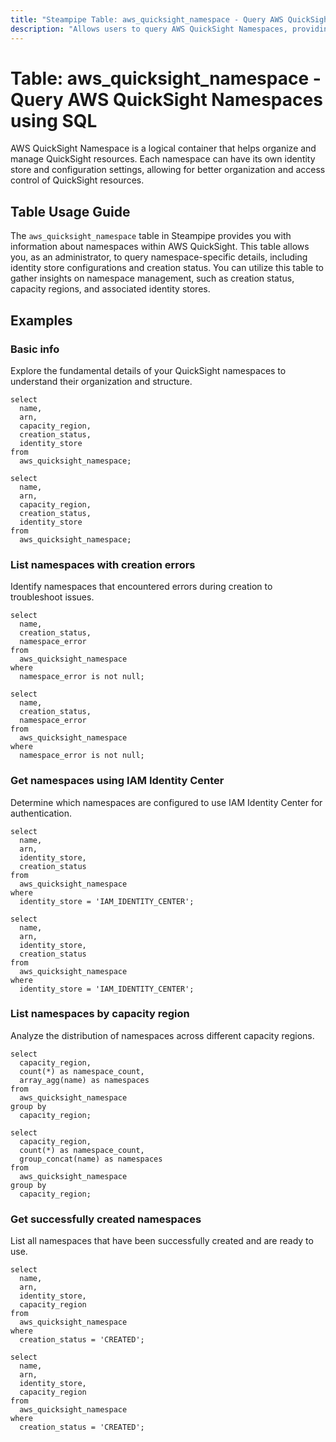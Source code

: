 ```yaml
---
title: "Steampipe Table: aws_quicksight_namespace - Query AWS QuickSight Namespaces using SQL"
description: "Allows users to query AWS QuickSight Namespaces, providing details about namespace configurations, identity stores, and status information."
---
```


# Table: aws_quicksight_namespace - Query AWS QuickSight Namespaces using SQL

AWS QuickSight Namespace is a logical container that helps organize and manage QuickSight resources. Each namespace can have its own identity store and configuration settings, allowing for better organization and access control of QuickSight resources.

## Table Usage Guide

The `aws_quicksight_namespace` table in Steampipe provides you with information about namespaces within AWS QuickSight. This table allows you, as an administrator, to query namespace-specific details, including identity store configurations and creation status. You can utilize this table to gather insights on namespace management, such as creation status, capacity regions, and associated identity stores.

## Examples

### Basic info
Explore the fundamental details of your QuickSight namespaces to understand their organization and structure.

```sql+postgres
select
  name,
  arn,
  capacity_region,
  creation_status,
  identity_store
from
  aws_quicksight_namespace;
```

```sql+sqlite
select
  name,
  arn,
  capacity_region,
  creation_status,
  identity_store
from
  aws_quicksight_namespace;
```

### List namespaces with creation errors
Identify namespaces that encountered errors during creation to troubleshoot issues.

```sql+postgres
select
  name,
  creation_status,
  namespace_error
from
  aws_quicksight_namespace
where
  namespace_error is not null;
```

```sql+sqlite
select
  name,
  creation_status,
  namespace_error
from
  aws_quicksight_namespace
where
  namespace_error is not null;
```

### Get namespaces using IAM Identity Center
Determine which namespaces are configured to use IAM Identity Center for authentication.

```sql+postgres
select
  name,
  arn,
  identity_store,
  creation_status
from
  aws_quicksight_namespace
where
  identity_store = 'IAM_IDENTITY_CENTER';
```

```sql+sqlite
select
  name,
  arn,
  identity_store,
  creation_status
from
  aws_quicksight_namespace
where
  identity_store = 'IAM_IDENTITY_CENTER';
```

### List namespaces by capacity region
Analyze the distribution of namespaces across different capacity regions.

```sql+postgres
select
  capacity_region,
  count(*) as namespace_count,
  array_agg(name) as namespaces
from
  aws_quicksight_namespace
group by
  capacity_region;
```

```sql+sqlite
select
  capacity_region,
  count(*) as namespace_count,
  group_concat(name) as namespaces
from
  aws_quicksight_namespace
group by
  capacity_region;
```

### Get successfully created namespaces
List all namespaces that have been successfully created and are ready to use.

```sql+postgres
select
  name,
  arn,
  identity_store,
  capacity_region
from
  aws_quicksight_namespace
where
  creation_status = 'CREATED';
```

```sql+sqlite
select
  name,
  arn,
  identity_store,
  capacity_region
from
  aws_quicksight_namespace
where
  creation_status = 'CREATED';
```
